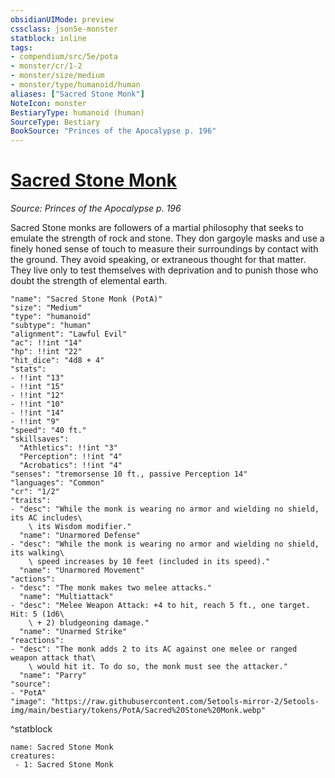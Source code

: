 ```yaml
---
obsidianUIMode: preview
cssclass: json5e-monster
statblock: inline
tags:
- compendium/src/5e/pota
- monster/cr/1-2
- monster/size/medium
- monster/type/humanoid/human
aliases: ["Sacred Stone Monk"]
NoteIcon: monster
BestiaryType: humanoid (human)
SourceType: Bestiary
BookSource: "Princes of the Apocalypse p. 196"
---
```

# [Sacred Stone Monk](2-Mechanics/CLI/bestiary/humanoid/sacred-stone-monk-pota.md)
*Source: Princes of the Apocalypse p. 196*  

Sacred Stone monks are followers of a martial philosophy that seeks to emulate the strength of rock and stone. They don gargoyle masks and use a finely honed sense of touch to measure their surroundings by contact with the ground. They avoid speaking, or extraneous thought for that matter. They live only to test themselves with deprivation and to punish those who doubt the strength of elemental earth.

```statblock
"name": "Sacred Stone Monk (PotA)"
"size": "Medium"
"type": "humanoid"
"subtype": "human"
"alignment": "Lawful Evil"
"ac": !!int "14"
"hp": !!int "22"
"hit_dice": "4d8 + 4"
"stats":
- !!int "13"
- !!int "15"
- !!int "12"
- !!int "10"
- !!int "14"
- !!int "9"
"speed": "40 ft."
"skillsaves":
  "Athletics": !!int "3"
  "Perception": !!int "4"
  "Acrobatics": !!int "4"
"senses": "tremorsense 10 ft., passive Perception 14"
"languages": "Common"
"cr": "1/2"
"traits":
- "desc": "While the monk is wearing no armor and wielding no shield, its AC includes\
    \ its Wisdom modifier."
  "name": "Unarmored Defense"
- "desc": "While the monk is wearing no armor and wielding no shield, its walking\
    \ speed increases by 10 feet (included in its speed)."
  "name": "Unarmored Movement"
"actions":
- "desc": "The monk makes two melee attacks."
  "name": "Multiattack"
- "desc": "Melee Weapon Attack: +4 to hit, reach 5 ft., one target. Hit: 5 (1d6\
    \ + 2) bludgeoning damage."
  "name": "Unarmed Strike"
"reactions":
- "desc": "The monk adds 2 to its AC against one melee or ranged weapon attack that\
    \ would hit it. To do so, the monk must see the attacker."
  "name": "Parry"
"source":
- "PotA"
"image": "https://raw.githubusercontent.com/5etools-mirror-2/5etools-img/main/bestiary/tokens/PotA/Sacred%20Stone%20Monk.webp"
```
^statblock

```encounter-table
name: Sacred Stone Monk
creatures:
 - 1: Sacred Stone Monk
```